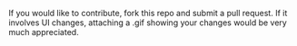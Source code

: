 If you would like to contribute, fork this repo and submit a pull request. If it involves UI changes, attaching a .gif showing your changes would be very much appreciated.
